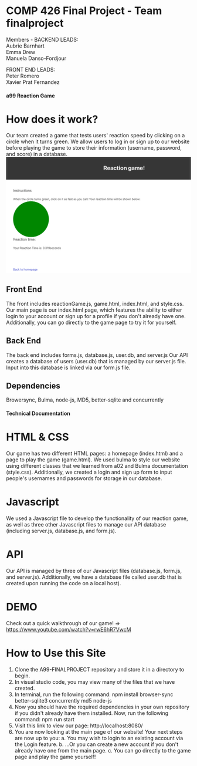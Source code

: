 # COMP 426 Final Project - Team finalproject
Members - 
BACKEND LEADS: \
Aubrie Barnhart \
Emma Drew \
Manuela Danso-Fordjour 

FRONT END LEADS: \
Peter Romero \
Xavier Prat Fernandez 

#### a99 Reaction Game
# How does it work?
Our team created a game that tests users' reaction speed by clicking on a circle when it turns green.
We allow users to log in or sign up to our website before playing the game to store their information (username, password, and score) in a database.
![Photodemonstration](./RGScreenshot.png)
## Front End 
The front includes reactionGame.js, game.html, index.html, and style.css.
Our main page is our index.html page, which features the ability to either login to your account or sign up for a profile if you don't already have one. Additionally, you can go directly to the game page to try it for yourself.
## Back End 
The back end includes forms.js, database.js, user.db, and server.js
Our API creates a database of users (user.db) that is managed by our server.js file. Input into this database is linked via our form.js file.
## Dependencies 
Browersync, Bulma, node-js, MD5, better-sqlite and concurrently


#### Technical Documentation
# HTML & CSS
Our game has two different HTML pages: a homepage (index.html) and a page to play the game (game.html). We used bulma to style our website using different classes that we learned from a02 and Bulma documentation (style.css). Additionally, we created a login and sign up form to input people's usernames and passwords for storage in our database.
# Javascript
We used a Javascript file to develop the functionality of our reaction game, as well as three other Javascript files to manage our API database (including server.js, database.js, and form.js).
# API
Our API is managed by three of our Javascript files (database.js, form.js, and server.js). Additionally, we have a database file called user.db that is created upon running the code on a local host).
# DEMO
Check out a quick walkthrough of our game! => https://www.youtube.com/watch?v=rwE6hR7VwcM



# How to Use this Site
1. Clone the A99-FINALPROJECT repository and store it in a directory to begin.
2. In visual studio code, you may view many of the files that we have created.
3. In terminal, run the following command: npm install browser-sync better-sqlite3 concurrently md5 node-js
4. Now you should have the required dependencies in your own repository if you didn't already have them installed. Now, run the following command: npm run start
5. Visit this link to view our page: http://localhost:8080/
6. You are now looking at the main page of our website! Your next steps are now up to you:
    a. You may wish to login to an existing account via the Login feature.
    b. ...Or you can create a new account if you don't already have one from the main page.
    c. You can go directly to the game page and play the game yourself!


